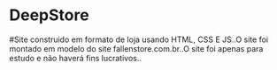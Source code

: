 # DeepStore

#Site construido em formato de loja usando HTML, CSS E JS..O site foi montado em modelo do site fallenstore.com.br..O site foi apenas para estudo e não haverá fins lucrativos..
